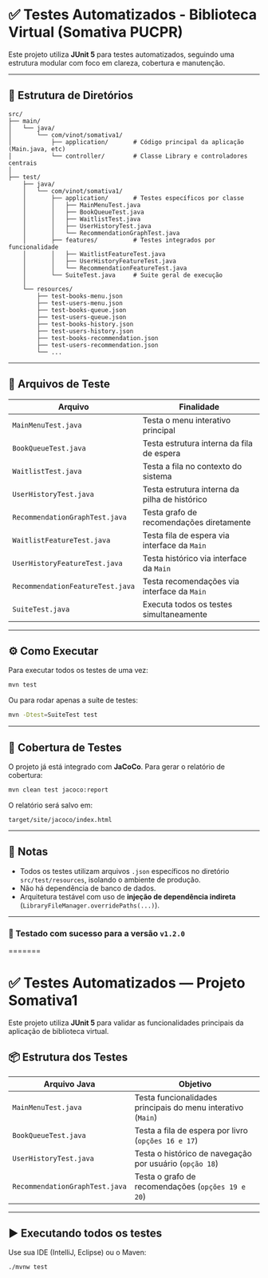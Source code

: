 
# ✅ Testes Automatizados - Biblioteca Virtual (Somativa PUCPR)

Este projeto utiliza **JUnit 5** para testes automatizados, seguindo uma estrutura modular com foco em clareza, cobertura e manutenção.

---

## 📁 Estrutura de Diretórios

```
src/
├── main/
│   └── java/
│       └── com/vinot/somativa1/
│           ├── application/       # Código principal da aplicação (Main.java, etc)
│           └── controller/        # Classe Library e controladores centrais
│
├── test/
    ├── java/
    │   └── com/vinot/somativa1/
    │       ├── application/       # Testes específicos por classe
    │       │   ├── MainMenuTest.java
    │       │   ├── BookQueueTest.java
    │       │   ├── WaitlistTest.java
    │       │   ├── UserHistoryTest.java
    │       │   └── RecommendationGraphTest.java
    │       ├── features/          # Testes integrados por funcionalidade
    │       │   ├── WaitlistFeatureTest.java
    │       │   ├── UserHistoryFeatureTest.java
    │       │   └── RecommendationFeatureTest.java
    │       └── SuiteTest.java     # Suite geral de execução
    │
    └── resources/
        ├── test-books-menu.json
        ├── test-users-menu.json
        ├── test-books-queue.json
        ├── test-users-queue.json
        ├── test-books-history.json
        ├── test-users-history.json
        ├── test-books-recommendation.json
        ├── test-users-recommendation.json
        └── ...
```

---

## 🧪 Arquivos de Teste

| Arquivo                          | Finalidade                                    |
|----------------------------------|-----------------------------------------------|
| `MainMenuTest.java`              | Testa o menu interativo principal             |
| `BookQueueTest.java`             | Testa estrutura interna da fila de espera     |
| `WaitlistTest.java`              | Testa a fila no contexto do sistema           |
| `UserHistoryTest.java`           | Testa estrutura interna da pilha de histórico |
| `RecommendationGraphTest.java`   | Testa grafo de recomendações diretamente      |
| `WaitlistFeatureTest.java`       | Testa fila de espera via interface da `Main`  |
| `UserHistoryFeatureTest.java`    | Testa histórico via interface da `Main`       |
| `RecommendationFeatureTest.java` | Testa recomendações via interface da `Main`   |
| `SuiteTest.java`                 | Executa todos os testes simultaneamente       |

---

## ⚙️ Como Executar

Para executar todos os testes de uma vez:

```bash
mvn test
```

Ou para rodar apenas a suíte de testes:

```bash
mvn -Dtest=SuiteTest test
```

---

## 🧪 Cobertura de Testes

O projeto já está integrado com **JaCoCo**. Para gerar o relatório de cobertura:

```bash
mvn clean test jacoco:report
```

O relatório será salvo em:

```
target/site/jacoco/index.html
```

---

## 📌 Notas

- Todos os testes utilizam arquivos `.json` específicos no diretório `src/test/resources`, isolando o ambiente de produção.
- Não há dependência de banco de dados.
- Arquitetura testável com uso de **injeção de dependência indireta** (`LibraryFileManager.overridePaths(...)`).

---


### 🧪 Testado com sucesso para a versão `v1.2.0`
=======
# ✅ Testes Automatizados — Projeto Somativa1

Este projeto utiliza **JUnit 5** para validar as funcionalidades principais da aplicação de biblioteca virtual.

## 📦 Estrutura dos Testes

| Arquivo Java                   | Objetivo                                                       |
|-------------------------------|----------------------------------------------------------------|
| `MainMenuTest.java`           | Testa funcionalidades principais do menu interativo (`Main`)  |
| `BookQueueTest.java`          | Testa a fila de espera por livro (`opções 16 e 17`)            |
| `UserHistoryTest.java`        | Testa o histórico de navegação por usuário (`opção 18`)        |
| `RecommendationGraphTest.java` | Testa o grafo de recomendações (`opções 19 e 20`)             |

---

## ▶️ Executando todos os testes

Use sua IDE (IntelliJ, Eclipse) ou o Maven:

```bash
./mvnw test

